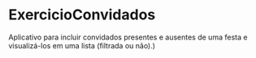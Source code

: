 # ExercicioConvidados
Aplicativo para incluir convidados presentes e ausentes de uma festa e visualizá-los em uma lista (filtrada ou não).)

